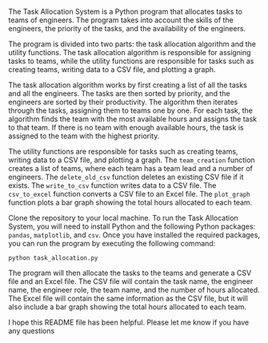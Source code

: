 The Task Allocation System is a Python program that allocates tasks to teams of engineers. The program takes into account the skills of the engineers, the priority of the tasks, and the availability of the engineers.

The program is divided into two parts: the task allocation algorithm and the utility functions. The task allocation algorithm is responsible for assigning tasks to teams, while the utility functions are responsible for tasks such as creating teams, writing data to a CSV file, and plotting a graph.

The task allocation algorithm works by first creating a list of all the tasks and all the engineers. The tasks are then sorted by priority, and the engineers are sorted by their productivity. The algorithm then iterates through the tasks, assigning them to teams one by one. For each task, the algorithm finds the team with the most available hours and assigns the task to that team. If there is no team with enough available hours, the task is assigned to the team with the highest priority.

The utility functions are responsible for tasks such as creating teams, writing data to a CSV file, and plotting a graph. The `team_creation` function creates a list of teams, where each team has a team lead and a number of engineers. The `delete_old_csv` function deletes an existing CSV file if it exists. The `write_to_csv` function writes data to a CSV file. The `csv_to_excel` function converts a CSV file to an Excel file. The `plot_graph` function plots a bar graph showing the total hours allocated to each team.

Clone the repository to your local machine.
To run the Task Allocation System, you will need to install Python and the following Python packages: `pandas`, `matplotlib`, and `csv`. Once you have installed the required packages, you can run the program by executing the following command:

```
python task_allocation.py
```

The program will then allocate the tasks to the teams and generate a CSV file and an Excel file. The CSV file will contain the task name, the engineer name, the engineer role, the team name, and the number of hours allocated. The Excel file will contain the same information as the CSV file, but it will also include a bar graph showing the total hours allocated to each team.

I hope this README file has been helpful. Please let me know if you have any questions